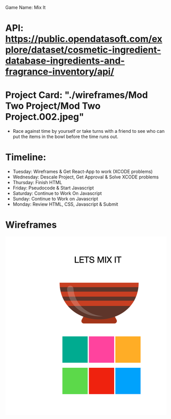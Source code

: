 Game Name: Mix It
# API: https://public.opendatasoft.com/explore/dataset/cosmetic-ingredient-database-ingredients-and-fragrance-inventory/api/ 

# Project Card: "./wireframes/Mod Two Project/Mod Two Project.002.jpeg"
* Race against time by yourself or take turns with a friend to see who can put the items in the bowl before the time runs out.


# Timeline:
* Tuesday: Wireframes & Get React-App to work (XCODE problems)
* Wednesday: Descale Project, Get Approval & Solve XCODE problems
* Thursday: Finish HTML
* Friday: Pseudocode & Start Javascript
* Saturday: Continue to Work On Javascript
* Sunday: Continue to Work on Javascript
* Monday: Review HTML, CSS, Javascript & Submit

# Wireframes

![alt text](https://github.com/Thandi227/MixIT/blob/master/assets/Screen%20Shot%202020-04-17%20at%207.03.59%20PM.png "Logo Title Text 1")
